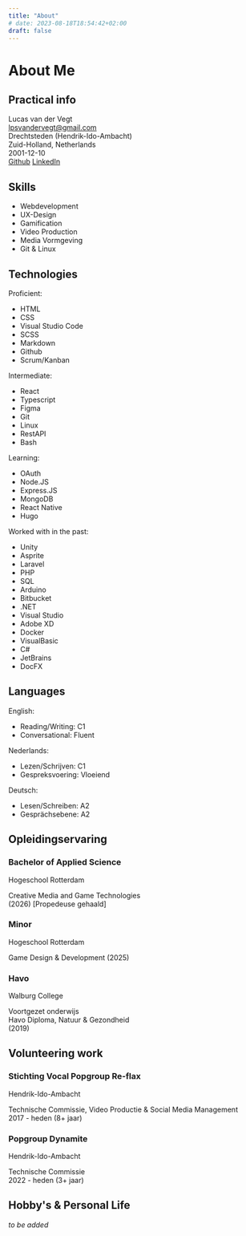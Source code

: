 ```yaml
---
title: "About"
# date: 2023-08-18T18:54:42+02:00
draft: false
---
```

# About Me

## Practical info
Lucas van der Vegt    
lpsvandervegt@gmail.com  
Drechtsteden (Hendrik-Ido-Ambacht)  
Zuid-Holland, Netherlands  
2001-12-10  
[Github](https://github.com/apollo-inspire)
[LinkedIn](https://www.linkedin.com/in/lucasvandervegt/)

## Skills
- Webdevelopment
- UX-Design
- Gamification
- Video Production
- Media Vormgeving
- Git & Linux

## Technologies
Proficient:
- HTML
- CSS
- Visual Studio Code
- SCSS
- Markdown
- Github
- Scrum/Kanban

Intermediate:
- React
- Typescript
- Figma
- Git
- Linux
- RestAPI
- Bash

Learning:
- OAuth
- Node.JS
- Express.JS
- MongoDB
- React Native
- Hugo

Worked with in the past:
- Unity
- Asprite
- Laravel
- PHP
- SQL
- Arduino
- Bitbucket
- .NET
- Visual Studio
- Adobe XD
- Docker
- VisualBasic
- C#
- JetBrains
- DocFX

## Languages
English: 
- Reading/Writing: C1
- Conversational: Fluent
  
Nederlands:
- Lezen/Schrijven: C1
- Gespreksvoering: Vloeiend

Deutsch:
- Lesen/Schreiben: A2
- Gesprächsebene: A2

## Opleidingservaring

### Bachelor of Applied Science
Hogeschool Rotterdam

Creative Media and Game Technologies     
(2026) [Propedeuse gehaald]

### Minor
Hogeschool Rotterdam

Game Design & Development
(2025)

### Havo
Walburg College 

Voortgezet onderwijs  
Havo Diploma, Natuur & Gezondheid  
(2019)

## Volunteering work

### Stichting Vocal Popgroup Re-flax
Hendrik-Ido-Ambacht  

Technische Commissie, Video Productie & Social Media Management  
2017 - heden (8+ jaar)  

### Popgroup Dynamite
Hendrik-Ido-Ambacht

Technische Commissie    
2022 - heden (3+ jaar)  

## Hobby's & Personal Life

*to be added*